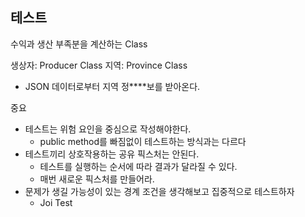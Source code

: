 ## 테스트

수익과 생산 부족분을 계산하는 Class

생상자: Producer Class
지역: Province Class
* JSON 데이터로부터 지역 정****보를 받아온다.

중요

* 테스트는 위험 요인을 중심으로 작성해야한다.
  *  public method를 빠짐없이 테스트하는 방식과는 다르다
* 테스트끼리 상호작용하는 공유 픽스처는 안된다.
  * 테스트를 실행하는 순서에 따라 결과가 달라질 수 있다.
  * 매번 새로운 픽스처를 만들어라.
* 문제가 생길 가능성이 있는 경계 조건을 생각해보고 집중적으로 테스트하자
  * Joi Test
